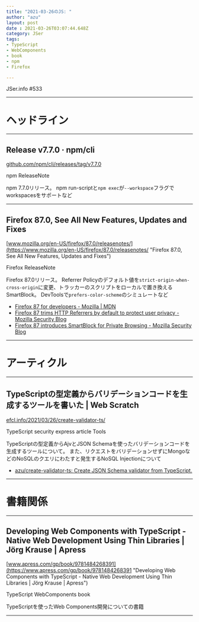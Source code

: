 ```yaml
---
title: "2021-03-26のJS: "
author: "azu"
layout: post
date : 2021-03-26T03:07:44.648Z
category: JSer
tags:
- TypeScript
- WebComponents
- book
- npm
- Firefox

---
```


JSer.info #533

----

<h1 class="site-genre">ヘッドライン</h1>

----

## Release v7.7.0 · npm/cli
[github.com/npm/cli/releases/tag/v7.7.0](https://github.com/npm/cli/releases/tag/v7.7.0 "Release v7.7.0 · npm/cli")
<p class="jser-tags jser-tag-icon"><span class="jser-tag">npm</span> <span class="jser-tag">ReleaseNote</span></p>

npm 7.7.0リリース。
npm run-scriptと`npm exec`が`--workspace`フラグでworkspacesをサポートなど


----

## Firefox 87.0, See All New Features, Updates and Fixes
[www.mozilla.org/en-US/firefox/87.0/releasenotes/](https://www.mozilla.org/en-US/firefox/87.0/releasenotes/ "Firefox 87.0, See All New Features, Updates and Fixes")
<p class="jser-tags jser-tag-icon"><span class="jser-tag">Firefox</span> <span class="jser-tag">ReleaseNote</span></p>

Firefox 87.0リリース。
Referrer Policyのデフォルト値を`strict-origin-when-cross-origin`に変更、トラッカーのスクリプトをローカルで置き換えるSmartBlock。
DevToolsで`prefers-color-scheme`のシミュレートなど

- [Firefox 87 for developers - Mozilla | MDN](https://developer.mozilla.org/en-US/docs/Mozilla/Firefox/Releases/87 "Firefox 87 for developers - Mozilla | MDN")
- [Firefox 87 trims HTTP Referrers by default to protect user privacy - Mozilla Security Blog](https://blog.mozilla.org/security/2021/03/22/firefox-87-trims-http-referrers-by-default-to-protect-user-privacy/ "Firefox 87 trims HTTP Referrers by default to protect user privacy - Mozilla Security Blog")
- [Firefox 87 introduces SmartBlock for Private Browsing - Mozilla Security Blog](https://blog.mozilla.org/security/2021/03/23/introducing-smartblock/ "Firefox 87 introduces SmartBlock for Private Browsing - Mozilla Security Blog")

----
<h1 class="site-genre">アーティクル</h1>

----

## TypeScriptの型定義からバリデーションコードを生成するツールを書いた | Web Scratch
[efcl.info/2021/03/26/create-validator-ts/](https://efcl.info/2021/03/26/create-validator-ts/ "TypeScriptの型定義からバリデーションコードを生成するツールを書いた | Web Scratch")
<p class="jser-tags jser-tag-icon"><span class="jser-tag">TypeScript</span> <span class="jser-tag">security</span> <span class="jser-tag">express</span> <span class="jser-tag">article</span> <span class="jser-tag">Tools</span></p>

TypeScriptの型定義からAjvとJSON Schemaを使ったバリデーションコードを生成するツールについて。
また、リクエストをバリデーションせずにMongoなどのNoSQLのクエリにわたすと発生するNoSQL Injectionについて

- [azu/create-validator-ts: Create JSON Schema validator from TypeScript.](https://github.com/azu/create-validator-ts "azu/create-validator-ts: Create JSON Schema validator from TypeScript.")

----
<h1 class="site-genre">書籍関係</h1>

----

## Developing Web Components with TypeScript - Native Web Development Using Thin Libraries | Jörg Krause | Apress
[www.apress.com/gp/book/9781484268391](https://www.apress.com/gp/book/9781484268391 "Developing Web Components with TypeScript - Native Web Development Using Thin Libraries | Jörg Krause | Apress")
<p class="jser-tags jser-tag-icon"><span class="jser-tag">TypeScript</span> <span class="jser-tag">WebComponents</span> <span class="jser-tag">book</span></p>

TypeScriptを使ったWeb Components開発についての書籍


----
